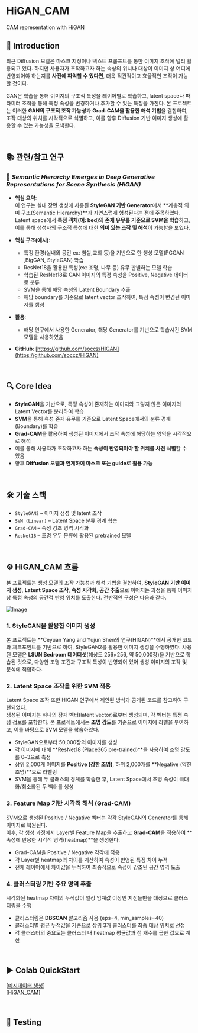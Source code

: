 # HiGAN_CAM
CAM representation with HiGAN


## 📌 Introduction

최근 Diffusion 모델은 마스크 지정이나 텍스트 프롬프트를 통한 이미지 조작에 널리 활용되고 있다. 하지만 사용자가 조작하고자 하는 속성의 위치나 대상이 이미지 상 어디에 반영되어야 하는지를 **사전에 파악할 수 있다면**, 더욱 직관적이고 효율적인 조작이 가능할 것이다.

GAN은 학습을 통해 이미지의 구조적 특성을 레이어별로 학습하고, latent space나 파라미터 조작을 통해 특정 속성을 변경하거나 추가할 수 있는 특징을 가진다. 본 프로젝트는 이러한 **GAN의 구조적 조작 가능성**과 **Grad-CAM을 활용한 해석 기법**을 결합하여, 조작 대상의 위치를 시각적으로 식별하고, 이를 향후 Diffusion 기반 이미지 생성에 활용할 수 있는 가능성을 모색한다.   

<br>


## 📚 관련/참고 연구

### 📄 *Semantic Hierarchy Emerges in Deep Generative Representations for Scene Synthesis (HiGAN)*

- **핵심 요약**:  
  이 연구는 실내 장면 생성에 사용된 **StyleGAN 기반 Generator**에서 **계층적 의미 구조(Semantic Hierarchy)**가 자연스럽게 형성된다는 점에 주목하였다.  
  Latent space에서 **특정 객체(예: bed)의 존재 유무를 기준으로 SVM을 학습**하고, 이를 통해 생성자의 구조적 특성에 대한 **의미 있는 조작 및 해석**이 가능함을 보였다.

- **핵심 구조(예시)**:  
  - 특정 환경(실내외 공간 ex: 침실,교회 등)을 기반으로 한 생성 모델(PGGAN ,BigGAN, StyleGAN) 학습  
  - ResNet18을 활용한 특성(ex: 조명, 나무 등) 유무 판별하는 모델 학습  
  - 학습된 ResNet18로 GAN 이미지의 특정 속성을 Positive, Negative 데이터로 분류
  - SVM을 통해 해당 속성의 Latent Boundary 추출
  - 해당 boundary를 기준으로 latent vector 조작하여, 특정 속성이 변경된 이미지를 생성

- **활용**:  
  - 해당 연구에서 사용한 Generator, 해당 Generator를 기반으로 학습시킨 SVM 모델을 사용하였음 
  

- **GitHub**: [https://github.com/soccz/HIGAN](https://github.com/soccz/HIGAN)

<br>

## 🔍 Core Idea

- **StyleGAN**을 기반으로, 특정 속성이 존재하는 이미지와 그렇지 않은 이미지의 Latent Vector를 분리하여 학습
- **SVM**을 통해 속성 존재 유무를 기준으로 Latent Space에서의 분류 경계(Boundary)를 학습
- **Grad-CAM**을 활용하여 생성된 이미지에서 조작 속성에 해당하는 영역을 시각적으로 해석
- 이를 통해 사용자가 조작하고자 하는 **속성이 반영되어야 할 위치를 사전 식별**할 수 있음
- 향후 **Diffusion 모델과 연계하여 마스크 또는 guide로 활용 가능**   

<br>

## 🛠️ 기술 스택

- `StyleGAN2` – 이미지 생성 및 latent 조작
- `SVM (Linear)` – Latent Space 분류 경계 학습
- `Grad-CAM` – 속성 강조 영역 시각화
- `ResNet18` – 조명 유무 분류에 활용된 pretrained 모델   

<br>

## ⚙️ HiGAN_CAM 흐름

본 프로젝트는 생성 모델의 조작 가능성과 해석 기법을 결합하여, **StyleGAN 기반 이미지 생성**, **Latent Space 조작**, **속성 시각화**, **공간 추출**으로 이어지는 과정을 통해 이미지 상 특정 속성의 공간적 반영 위치를 도출한다. 전반적인 구성은 다음과 같다.

![Image](https://github.com/user-attachments/assets/a01b7748-e8b5-498d-8a12-32881de7c694)
<br>
### 1. StyleGAN을 활용한 이미지 생성
본 프로젝트는 **Ceyuan Yang and Yujun Shen의 연구(HIGAN)**에서 공개한 코드와 체크포인트를 기반으로 하여, StyleGAN2를 활용한 이미지 생성을 수행하였다. 사용된 모델은 **LSUN Bedroom 데이터셋**(해상도 256×256, 약 50,000장)을 기반으로 학습된 것으로, 다양한 조명 조건과 구조적 특성이 반영되어 있어 생성 이미지의 조작 및 분석에 적합하다.

### 2. Latent Space 조작을 위한 SVM 적용
Latent Space 조작 또한 HIGAN 연구에서 제안된 방식과 공개된 코드를 참고하여 구현되었다.  
생성된 이미지는 하나의 잠재 벡터(latent vector)로부터 생성되며, 각 벡터는 특정 속성 정보를 포함한다. 본 프로젝트에서는 **조명 강도**를 기준으로 이미지에 라벨을 부여하고, 이를 바탕으로 SVM 모델을 학습하였다.

- StyleGAN으로부터 50,000장의 이미지를 생성  
- 각 이미지에 대해 **ResNet18 (Place365 pre-trained)**을 사용하여 조명 강도를 0–3으로 측정  
- 상위 2,000개 이미지를 **Positive (강한 조명)**, 하위 2,000개를 **Negative (약한 조명)**으로 라벨링  
- SVM을 통해 두 클래스의 경계를 학습한 후, Latent Space에서 조명 속성이 극대화/최소화된 두 벡터를 생성

### 3. Feature Map 기반 시각적 해석 (Grad-CAM)
SVM으로 생성된 Positive / Negative 벡터는 각각 StyleGAN의 Generator를 통해 이미지로 복원된다.  
이후, 각 생성 과정에서 Layer별 Feature Map을 추출하고 **Grad-CAM**을 적용하여 **속성에 반응한 시각적 영역(heatmap)**을 생성한다.

- Grad-CAM을 Positive / Negative 각각에 적용  
- 각 Layer별 heatmap의 차이를 계산하여 속성이 반영된 특징 차이 누적  
- 전체 레이어에서 차이값을 누적하여 최종적으로 속성이 강조된 공간 영역 도출

### 4. 클러스터링 기반 주요 영역 추출
시각화된 heatmap 차이의 누적값이 일정 임계값 이상인 지점들만을 대상으로 클러스터링을 수행

- 클러스터링은 **DBSCAN** 알고리즘 사용 (eps=4, min_samples=40)  
- 클러스터별 평균 누적값을 기준으로 상위 3개 클러스터를 최종 대상 위치로 선정  
- 각 클러스터의 중요도는 클러스터 내 heatmap 평균값과 점 개수를 곱한 값으로 계산

<br>

## :arrow_forward: **Colab QuickStart**

[[예시데이터 생성](https://colab.research.google.com/drive/1gdmoDPuyOJKogsPuvj9BmficmRiDbomB)] <br>
[[HiGAN_CAM](https://colab.research.google.com/drive/1U4E21tIwgUvybyZYvlB4m4CnWCxLP0ex)] <br>

<br>

## :triangular_flag_on_post: Testing



